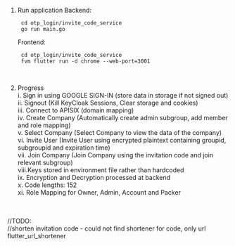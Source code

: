 1. Run application
    Backend: <br>

        cd otp_login/invite_code_service
        go run main.go
           
    Frontend:<br>

        cd otp_login/invite_code_service
        fvm flutter run -d chrome --web-port=3001

    <br>

2. Progress<br>
    i.   Sign in using GOOGLE SIGN-IN (store data in storage if not signed out)<br>
    ii.  Signout (Kill KeyCloak Sessions, Clear storage and cookies)<br>
    iii. Connect to APISIX (domain mapping)<br>
    iv.  Create Company (Automatically create admin subgroup, add member and role mapping)<br>
    v.   Select Company (Select Company to view the data of the company)<br>
    vi.  Invite User (Invite User using encrypted plaintext containing groupid, subgroupid and expiration time) <br>
    vii. Join Company (Join Company using the invitation code and join relevant subgroup)<br>
    viii.Keys stored in environment file rather than hardcoded<br>
    ix.  Encryption and Decryption processed at backend<br>
    x.   Code lengths: 152<br>
    xi.  Role Mapping for Owner, Admin, Account and Packer<br><br><br>

//TODO:<br>
//shorten invitation code - could not find shortener for code, only url<br>
    flutter_url_shortener <br>


